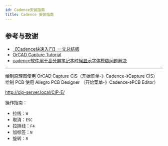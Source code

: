 ```yaml
---
id: Cadence安装指南
title: Cadence 安装指南
---
```


## 参考与致谢 

- [【Cadence快速入门】一文总结版](https://blog.csdn.net/ReCclay/article/details/101225359)
- [OrCAD Capture Tutorial](https://resources.orcad.com/orcad-capture-tutorials)
- [cadence软件用于高分屏笔记本时候显示字体模糊问题解决](https://blog.csdn.net/qq_34338527/article/details/108846792)

---

绘制原理图使用 OrCAD Capture CIS（开始菜单-》Cadence-》Capture CIS）  
绘制 PCB 使用 Allegro PCB Designer （开始菜单-》Cadence-》PCB Editor）

http://cip-server.local/CIP-E/

操作指南：

- 拉线：`W`
- 取消：`ESC`
- 拉排线：`F4`
- 加标签：`N`
- 旋转：`R`